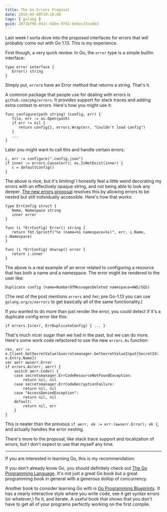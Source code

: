 ```yaml
---
title: The Go Errors Proposal
date: 2019-05-08T19:10:08
tags: [ golang ]
guid: 2071bf96-941c-43be-97d1-6e5ec33cadb3
---
```

Last week I sorta dove into the proposed interfaces for errors that will 
probably come out with Go 1.13.  This is my experience.

<!--more-->

First though, a very quick review.  In Go, the `error` type is a simple
builtin interface:

```golang
type error interface {
   Error() string
}
```

Simply put, `error`s have an Error method that returns a string.  That's it.

A common package that people use for dealing with errors is
`github.com/pkg/errors`.  It provides support for stack traces and adding extra
context to errors.  Here's how you might use it:

```golang
func configure(path string) (config, err) {
   file, err := os.Open(path)
   if err != nil {
      return config{}, errors.Wrap(err, "Couldn't load config")
   }
   ...
}
```

Later you might want to call this and handle certain errors:

```golang
c, err := configure(".config.json")
if inner := errors.Cause(err); os.IsNotExist(inner) {
   c = defaultConfig()
}
```

The above is nice, but it's limiting!  I honestly feel a little weird decorating
my errors with an effectively opaque string, and not being able to look any
deeper.  [The new errors
proposal](https://go.googlesource.com/proposal/+/master/design/29934-error-values.md)
resolves this by allowing errors to be nested but still individually accessible.
Here's how that works:

```golang
type ErrConfig struct {
   Name, Namespace string
   inner error
}

func (i *ErrConfig) Error() string {
   return fmt.Sprintf("%s (name=%s namespace=%s)", err, i.Name, i.Namespace)
}

func (i *ErrConfig) Unwrap() error {
   return i.inner
}
```

The above is a real example of an error related to configuring a resource that
has both a name and a namespace.  The error might be rendered to the user like:

```
Duplicate config (name=NumberOfMessagesDeleted namespace=AWS/SQS)
```

(The rest of the post mentions `errors` and `fmt`; pre Go-1.13 you can use
`golang.org/x/xerrors` to get basically all of the same functionality.)

If you wanted to do more than just render the error, you could detect if it's a
duplicate config error like this:


```golang
if errors.Is(err, ErrDuplicateConfig) { ... }
```

That's much nicer sugar than we had in the past, but we can do more.  Here's
some work code refactored to use the new `errors.As` function:

```golang
res, err := e.Client.GetSecretValue(&secretsmanager.GetSecretValueInput{SecretId: e.Entry.Name})
var aerr awserr.Error
if errors.As(err, aerr) {
	switch aerr.Code() {
	case secretsmanager.ErrCodeResourceNotFoundException:
		return nil, nil
	case secretsmanager.ErrCodeDecryptionFailure:
		return nil, nil
	case "AccessDeniedException":
		return nil, nil
	default:
		return nil, err
	}
}
```

This is neater than the previous `if aerr, ok := err.(awserr.Error); ok {`,
and actually handles the error nesting.

There's more to the proposal, like stack trace support and localization of
errors, but I don't expect to use that myself any time.

---

If you are interested in learning Go, this is my recommendation:

If you don't already know Go, you should definitely check out
<a target="_blank" href="https://www.amazon.com/gp/product/0134190440/ref=as_li_tl?ie=UTF8&camp=1789&creative=9325&creativeASIN=0134190440&linkCode=as2&tag=afoolishmanif-20&linkId=44bc682044ff1b8a290c3c35c788e3e5">The Go Programming Language</a><img src="//ir-na.amazon-adsystem.com/e/ir?t=afoolishmanif-20&l=am2&o=1&a=0134190440" width="1" height="1" border="0" alt="" style="border:none !important; margin:0px !important;" />.
It's not just a great Go book but a great programming book in general with a
generous dollop of concurrency.

Another book to consider learning Go with is
<a target="_blank" href="https://www.amazon.com/gp/product/1786468948/ref=as_li_tl?ie=UTF8&camp=1789&creative=9325&creativeASIN=1786468948&linkCode=as2&tag=afoolishmanif-20&linkId=803e58234c448a8d1f4cc2693f2149b8">Go Programming Blueprints</a><img src="//ir-na.amazon-adsystem.com/e/ir?t=afoolishmanif-20&l=am2&o=1&a=1786468948" width="1" height="1" border="0" alt="" style="border:none !important; margin:0px !important;" />.
It has a nearly interactive style where you write code, see it get syntax errors
(or whatever,) fix it, and iterate.  A useful book that shows that you don't
have to get all of your programs perfectly working on the first compile.
